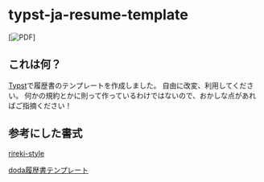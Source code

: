 # typst-ja-resume-template

[![PDF](https://img.shields.io/badge/Resume-PDF-blue)]

## これは何？
[Typst](https://typst.app/)で履歴書のテンプレートを作成しました。
自由に改変、利用してください。
何かの規約とかに則って作っているわけではないので、おかしな点があればご指摘ください！

## 参考にした書式

[rireki-style](https://github.com/shigio/rireki-style)

[doda履歴書テンプレート](https://doda.jp/guide/rireki/template/)

